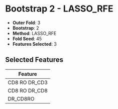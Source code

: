 # Bootstrap 2 - LASSO_RFE

- **Outer Fold**: 3
- **Bootstrap**: 2
- **Method**: LASSO_RFE
- **Fold Seed**: 45
- **Features Selected**: 3

## Selected Features

| Feature |
|---------|
| CD8 RO DR_CD3 |
| CD8 RO DR_CD8 |
| DR_CD8RO |
